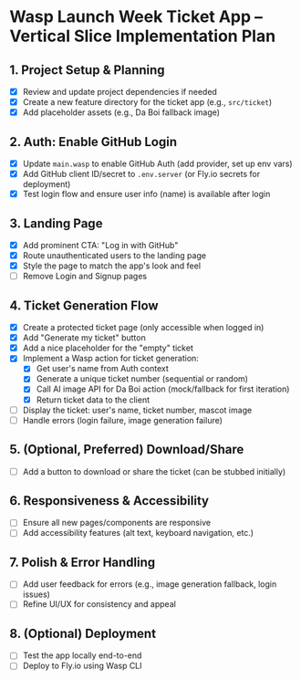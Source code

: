 # Wasp Launch Week Ticket App – Vertical Slice Implementation Plan

## 1. Project Setup & Planning
- [x] Review and update project dependencies if needed
- [x] Create a new feature directory for the ticket app (e.g., `src/ticket`)
- [x] Add placeholder assets (e.g., Da Boi fallback image)

## 2. Auth: Enable GitHub Login
- [x] Update `main.wasp` to enable GitHub Auth (add provider, set up env vars)
- [x] Add GitHub client ID/secret to `.env.server` (or Fly.io secrets for deployment)
- [x] Test login flow and ensure user info (name) is available after login

## 3. Landing Page
- [x] Add prominent CTA: "Log in with GitHub"
- [x] Route unauthenticated users to the landing page
- [x] Style the page to match the app's look and feel
- [ ] Remove Login and Signup pages

## 4. Ticket Generation Flow
- [x] Create a protected ticket page (only accessible when logged in)
- [x] Add "Generate my ticket" button
- [x] Add a nice placeholder for the "empty" ticket
- [x] Implement a Wasp action for ticket generation:
  - [x] Get user's name from Auth context
  - [x] Generate a unique ticket number (sequential or random)
  - [x] Call AI image API for Da Boi action (mock/fallback for first iteration)
  - [x] Return ticket data to the client
- [ ] Display the ticket: user's name, ticket number, mascot image
- [ ] Handle errors (login failure, image generation failure)

## 5. (Optional, Preferred) Download/Share
- [ ] Add a button to download or share the ticket (can be stubbed initially)

## 6. Responsiveness & Accessibility
- [ ] Ensure all new pages/components are responsive
- [ ] Add accessibility features (alt text, keyboard navigation, etc.)

## 7. Polish & Error Handling
- [ ] Add user feedback for errors (e.g., image generation fallback, login issues)
- [ ] Refine UI/UX for consistency and appeal

## 8. (Optional) Deployment
- [ ] Test the app locally end-to-end
- [ ] Deploy to Fly.io using Wasp CLI
